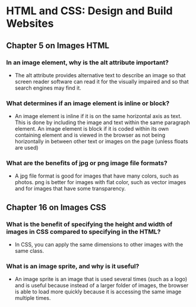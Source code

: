 # HTML and CSS: Design and Build Websites

## Chapter 5 on Images HTML

### In an image element, why is the alt attribute important?
- The alt attribute provides alternative text to describe an image so that screen reader software can read it for the visually impaired and so that search engines may find it.

### What determines if an image element is inline or block?
- An image element is inline if it is on the same horizontal axis as text. This is done by including the image and text within the same paragraph element. An image element is block if it is coded within its own containing element and is viewed in the browser as not being horizontally in between other text or images on the page (unless floats are used)

### What are the benefits of jpg or png image file formats?
- A jpg file format is good for images that have many colors, such as photos. png is better for images with flat color, such as vector images and for images that have some transparency.

## Chapter 16 on Images CSS

### What is the benefit of specifying the height and width of images in CSS compared to specifying in the HTML?
- In CSS, you can apply the same dimensions to other images with the same class.

### What is an image sprite, and why is it useful?
- An image sprite is an image that is used several times (such as a logo) and is useful because instead of a larger folder of images, the browser is able to load more quickly because it is accessing the same image multiple times.
